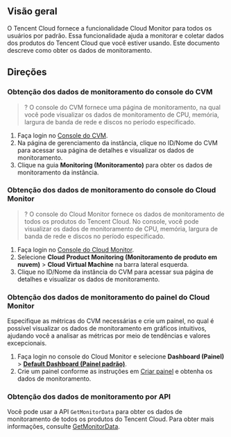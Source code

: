 ## Visão geral

O Tencent Cloud fornece a funcionalidade Cloud Monitor para todos os usuários por padrão. Essa funcionalidade ajuda a monitorar e coletar dados dos produtos do Tencent Cloud que você estiver usando. Este documento descreve como obter os dados de monitoramento.

## Direções
### Obtenção dos dados de monitoramento do console do CVM
>? O console do CVM fornece uma página de monitoramento, na qual você pode visualizar os dados de monitoramento de CPU, memória, largura de banda de rede e discos no período especificado.
>
1. Faça login no [Console do CVM](https://console.cloud.tencent.com/cvm).
2. Na página de gerenciamento da instância, clique no ID/Nome do CVM para acessar sua página de detalhes e visualizar os dados de monitoramento.
3. Clique na guia **Monitoring (Monitoramento)** para obter os dados de monitoramento da instância.

### Obtenção dos dados de monitoramento do console do Cloud Monitor
>? O console do Cloud Monitor fornece os dados de monitoramento de todos os produtos do Tencent Cloud. No console, você pode visualizar os dados de monitoramento de CPU, memória, largura de banda de rede e discos no período especificado.
>
1. Faça login no [Console do Cloud Monitor](https://console.cloud.tencent.com/monitor/overview).
2. Selecione **Cloud Product Monitoring (Monitoramento de produto em nuvem)** > **Cloud Virtual Machine** na barra lateral esquerda.
3. Clique no ID/Nome da instância do CVM para acessar sua página de detalhes e visualizar os dados de monitoramento.

### Obtenção dos dados de monitoramento do painel do Cloud Monitor
Especifique as métricas do CVM necessárias e crie um painel, no qual é possível visualizar os dados de monitoramento em gráficos intuitivos, ajudando você a analisar as métricas por meio de tendências e valores excepcionais.
1. Faça login no console do Cloud Monitor e selecione **Dashboard (Painel)** > [**Default Dashboard (Painel padrão)**](https://console.cloud.tencent.com/monitor/dashboard2/default?channel=8).
2. Crie um painel conforme as instruções em [Criar painel](https://intl.cloud.tencent.com/document/product/248/35282) e obtenha os dados de monitoramento.


### Obtenção dos dados de monitoramento por API
Você pode usar a API `GetMonitorData` para obter os dados de monitoramento de todos os produtos do Tencent Cloud. Para obter mais informações, consulte [GetMonitorData](https://intl.cloud.tencent.com/document/product/248/33881).
